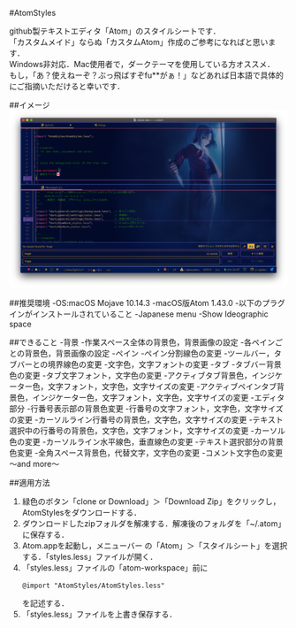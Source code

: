 #AtomStyles

github製テキストエディタ「Atom」のスタイルシートです．<br>
「カスタムメイド」ならぬ「カスタムAtom」作成のご参考になればと思います．<br>
Windows非対応．Mac使用者で，ダークテーマを使用している方オススメ．<br>
もし，「あ？使えねーぞ？ぶっ飛ばすぞfu**がぁ！」などあれば日本語で具体的にご指摘いただけると幸いです．<br>

##イメージ
<img src="img/ScreenShot.png" width="1000px"><br>

##推奨環境
-OS:macOS Mojave 10.14.3
-macOS版Atom 1.43.0
-以下のプラグインがインストールされていること
    -Japanese menu
    -Show Ideographic space

##できること
-背景
    -作業スペース全体の背景色，背景画像の設定
    -各ペインごとの背景色，背景画像の設定
-ペイン
    -ペイン分割線色の変更
    -ツールバー，タブバーとの境界線色の変更
    -文字色，文字フォントの変更
-タブ
    -タブバー背景色の変更
    -タブ文字フォント，文字色の変更
    -アクティブタブ背景色，インジケーター色，文字フォント，文字色，文字サイズの変更
    -アクティブペインタブ背景色，インジケーター色，文字フォント，文字色，文字サイズの変更
-エディタ部分
    -行番号表示部の背景色変更
    -行番号の文字フォント，文字色，文字サイズの変更
    -カーソルライン行番号の背景色，文字色，文字サイズの変更
    -テキスト選択中の行番号の背景色，文字色，文字フォント，文字サイズの変更
    -カーソル色の変更
    -カーソルライン水平線色，垂直線色の変更
    -テキスト選択部分の背景色変更
    -全角スペース背景色，代替文字，文字色の変更
    -コメント文字色の変更
〜and more〜

##適用方法
1. 緑色のボタン「clone or Download」＞「Download Zip」をクリックし，AtomStylesをダウンロードする．
2. ダウンロードしたzipフォルダを解凍する．解凍後のフォルダを「~/.atom」に保存する．
3. Atom.appを起動し，メニューバー の「Atom」＞「スタイルシート」を選択する．「styles.less」ファイルが開く．
4. 「styles.less」ファイルの「atom-workspace」前に
    <pre><code>@import "AtomStyles/AtomStyles.less"</code></pre>
    を記述する．
5. 「styles.less」ファイルを上書き保存する．
